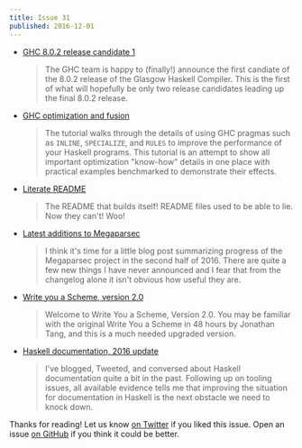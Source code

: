 ```yaml
---
title: Issue 31
published: 2016-12-01
---
```


-   [GHC 8.0.2 release candidate 1](https://mail.haskell.org/pipermail/glasgow-haskell-users/2016-November/026410.html)

    > The GHC team is happy to (finally!) announce the first candiate of the 8.0.2 release of the Glasgow Haskell Compiler. This is the first of what will hopefully be only two release candidates leading up the final 8.0.2 release.

-   [GHC optimization and fusion](https://www.stackbuilders.com/tutorials/haskell/ghc-optimization-and-fusion/)

    > The tutorial walks through the details of using GHC pragmas such as `INLINE`, `SPECIALIZE`, and `RULES` to improve the performance of your Haskell programs. This tutorial is an attempt to show all important optimization "know-how" details in one place with practical examples benchmarked to demonstrate their effects.

-   [Literate README](https://github.com/silky/literate-readme/blob/98f6b691195cc7c3b7613b07f74970e4168deba1/README.md#literate-readme)

    > The README that builds itself! README files used to be able to lie. Now they can't! Woo!

-   [Latest additions to Megaparsec](https://mrkkrp.github.io/posts/latest-additions-to-megaparsec.html)

    > I think it's time for a little blog post summarizing progress of the Megaparsec project in the second half of 2016. There are quite a few new things I have never announced and I fear that from the changelog alone it isn't obvious how useful they are.

-   [Write you a Scheme, version 2.0](https://wespiser.com/writings/wyas/home.html)

    > Welcome to Write You a Scheme, Version 2.0. You may be familiar with the original Write You a Scheme in 48 hours by Jonathan Tang, and this is a much needed upgraded version.

-   [Haskell documentation, 2016 update](http://www.snoyman.com/blog/2016/11/haskell-documentation-2016-update)

    > I've blogged, Tweeted, and conversed about Haskell documentation quite a bit in the past. Following up on tooling issues, all available evidence tells me that improving the situation for documentation in Haskell is the next obstacle we need to knock down.

Thanks for reading!
Let us know [on Twitter](https://twitter.com/haskellweekly) if you liked this issue.
Open an issue [on GitHub](https://github.com/haskellweekly/haskellweekly.github.io) if you think it could be better.
